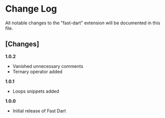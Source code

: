 # Change Log

All notable changes to the "fast-dart" extension will be documented in this file.

## [Changes]

**1.0.2**
  
  - Vanished unnecessary comments
  - Ternary operator added

**1.0.1**

  - Loops snippets added

**1.0.0**

  - Initial release of Fast Dart 
